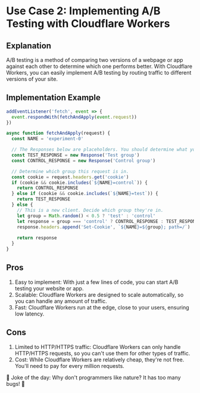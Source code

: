 # Use Case 2: Implementing A/B Testing with Cloudflare Workers

## Explanation

A/B testing is a method of comparing two versions of a webpage or app against each other to determine which one performs better. With Cloudflare Workers, you can easily implement A/B testing by routing traffic to different versions of your site.

## Implementation Example

```javascript
addEventListener('fetch', event => {
  event.respondWith(fetchAndApply(event.request))
})

async function fetchAndApply(request) {
  const NAME = 'experiment-0'

  // The Responses below are placeholders. You should determine what you want to return.
  const TEST_RESPONSE = new Response('Test group') 
  const CONTROL_RESPONSE = new Response('Control group')

  // Determine which group this request is in.
  const cookie = request.headers.get('cookie')
  if (cookie && cookie.includes(`${NAME}=control`)) {
    return CONTROL_RESPONSE
  } else if (cookie && cookie.includes(`${NAME}=test`)) {
    return TEST_RESPONSE
  } else {
    // This is a new client. Decide which group they're in.
    let group = Math.random() < 0.5 ? 'test' : 'control'
    let response = group === 'control' ? CONTROL_RESPONSE : TEST_RESPONSE
    response.headers.append('Set-Cookie', `${NAME}=${group}; path=/`)
    
    return response
  }
}
```

## Pros

1. Easy to implement: With just a few lines of code, you can start A/B testing your website or app.
2. Scalable: Cloudflare Workers are designed to scale automatically, so you can handle any amount of traffic.
3. Fast: Cloudflare Workers run at the edge, close to your users, ensuring low latency.

## Cons

1. Limited to HTTP/HTTPS traffic: Cloudflare Workers can only handle HTTP/HTTPS requests, so you can't use them for other types of traffic.
2. Cost: While Cloudflare Workers are relatively cheap, they're not free. You'll need to pay for every million requests.

🤣 Joke of the day: Why don't programmers like nature? It has too many bugs! 🐞
